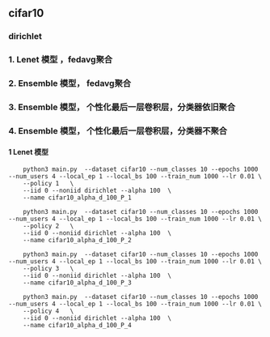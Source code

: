 ## cifar10


###     dirichlet
### 1.  Lenet 模型 ，fedavg聚合
### 2.  Ensemble 模型， fedavg聚合
### 3.  Ensemble 模型， 个性化最后一层卷积层，分类器依旧聚合
### 4.  Ensemble 模型， 个性化最后一层卷积层，分类器不聚合
####     1 Lenet 模型
        python3 main.py  --dataset cifar10 --num_classes 10 --epochs 1000 --num_users 4 --local_ep 1 --local_bs 100 --train_num 1000 --lr 0.01 \
        --policy 1   \
        --iid 0 --noniid dirichlet --alpha 100  \
        --name cifar10_alpha_d_100_P_1

        python3 main.py  --dataset cifar10 --num_classes 10 --epochs 1000 --num_users 4 --local_ep 1 --local_bs 100 --train_num 1000 --lr 0.01 \
        --policy 2   \
        --iid 0 --noniid dirichlet --alpha 100  \
        --name cifar10_alpha_d_100_P_2

        python3 main.py  --dataset cifar10 --num_classes 10 --epochs 1000 --num_users 4 --local_ep 1 --local_bs 100 --train_num 1000 --lr 0.01 \
        --policy 3   \
        --iid 0 --noniid dirichlet --alpha 100  \
        --name cifar10_alpha_d_100_P_3

        python3 main.py  --dataset cifar10 --num_classes 10 --epochs 1000 --num_users 4 --local_ep 1 --local_bs 100 --train_num 1000 --lr 0.01 \
        --policy 4   \
        --iid 0 --noniid dirichlet --alpha 100  \
        --name cifar10_alpha_d_100_P_4
